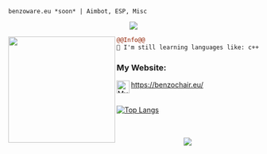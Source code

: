 ```
benzoware.eu *soon* | Aimbot, ESP, Misc
```
<p align="center">
  <img src="https://readme-typing-svg.herokuapp.com/?center=true&vCenter=true&color=016EEA&width=500&lines=Welcome+|+benzoware.eu" />
</p>

<img align="left" height="215" src="https://cdn.discordapp.com/attachments/968617865542529075/969389959331070022/kisspng-artist-pixel-art-lemon-demon-5d0905ab003381.2116298415608723630008.png"/>

```diff
@@Info@@
🚀 I'm still learning languages like: c++ / c# / js / py

```

### My Website:

<img align="left" alt="My discord" width="26px" src="https://raw.githubusercontent.com/issagloxk/benzochair.eu/main/favicon.ico" />https://benzochair.eu/
<br /><br /><br />
[![Top Langs](https://github-readme-stats.vercel.app/api/top-langs/?username=issagloxk&layout=compact)](https://github.com/issagloxk/github-readme-stats)
<br /><br /><br />
<p align="center"><img src=https://profile-counter.glitch.me/issagloxk/count.svg></p>
<br />

